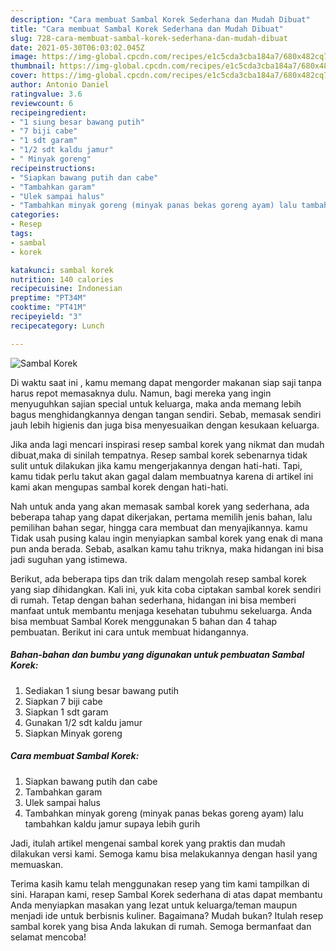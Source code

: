 ```yaml
---
description: "Cara membuat Sambal Korek Sederhana dan Mudah Dibuat"
title: "Cara membuat Sambal Korek Sederhana dan Mudah Dibuat"
slug: 728-cara-membuat-sambal-korek-sederhana-dan-mudah-dibuat
date: 2021-05-30T06:03:02.045Z
image: https://img-global.cpcdn.com/recipes/e1c5cda3cba184a7/680x482cq70/sambal-korek-foto-resep-utama.jpg
thumbnail: https://img-global.cpcdn.com/recipes/e1c5cda3cba184a7/680x482cq70/sambal-korek-foto-resep-utama.jpg
cover: https://img-global.cpcdn.com/recipes/e1c5cda3cba184a7/680x482cq70/sambal-korek-foto-resep-utama.jpg
author: Antonio Daniel
ratingvalue: 3.6
reviewcount: 6
recipeingredient:
- "1 siung besar bawang putih"
- "7 biji cabe"
- "1 sdt garam"
- "1/2 sdt kaldu jamur"
- " Minyak goreng"
recipeinstructions:
- "Siapkan bawang putih dan cabe"
- "Tambahkan garam"
- "Ulek sampai halus"
- "Tambahkan minyak goreng (minyak panas bekas goreng ayam) lalu tambahkan kaldu jamur supaya lebih gurih"
categories:
- Resep
tags:
- sambal
- korek

katakunci: sambal korek 
nutrition: 140 calories
recipecuisine: Indonesian
preptime: "PT34M"
cooktime: "PT41M"
recipeyield: "3"
recipecategory: Lunch

---
```



![Sambal Korek](https://img-global.cpcdn.com/recipes/e1c5cda3cba184a7/680x482cq70/sambal-korek-foto-resep-utama.jpg)

Di waktu  saat ini , kamu memang dapat mengorder makanan siap saji tanpa harus repot memasaknya dulu. Namun, bagi mereka yang ingin menyuguhkan sajian special untuk keluarga, maka anda memang lebih bagus menghidangkannya dengan tangan sendiri. Sebab, memasak sendiri jauh lebih higienis dan juga bisa menyesuaikan dengan kesukaan keluarga.

Jika anda lagi mencari inspirasi resep sambal korek yang nikmat dan mudah dibuat,maka di sinilah tempatnya. Resep sambal korek  sebenarnya tidak sulit untuk dilakukan jika kamu mengerjakannya dengan hati-hati. Tapi, kamu tidak perlu takut akan gagal dalam membuatnya 
karena di artikel ini kami akan mengupas sambal korek dengan hati-hati.  



Nah untuk anda yang akan memasak sambal korek yang sederhana, ada beberapa tahap yang dapat dikerjakan, pertama memilih jenis bahan, lalu pemilihan bahan segar, hingga cara membuat dan menyajikannya. kamu Tidak usah pusing kalau ingin menyiapkan sambal korek yang enak di mana pun anda berada. Sebab, asalkan kamu  tahu triknya, maka hidangan ini bisa jadi suguhan yang istimewa.

Berikut, ada beberapa tips dan trik dalam mengolah resep sambal korek yang siap dihidangkan. Kali ini, yuk kita coba ciptakan sambal korek sendiri di rumah. Tetap dengan bahan sederhana, hidangan ini bisa memberi manfaat untuk membantu menjaga kesehatan tubuhmu sekeluarga. Anda bisa membuat Sambal Korek menggunakan 5 bahan dan 4 tahap pembuatan. Berikut ini cara untuk membuat hidangannya.

<!--inarticleads1-->

##### Bahan-bahan dan bumbu yang digunakan untuk pembuatan Sambal Korek:

1. Sediakan 1 siung besar bawang putih
1. Siapkan 7 biji cabe
1. Siapkan 1 sdt garam
1. Gunakan 1/2 sdt kaldu jamur
1. Siapkan  Minyak goreng




<!--inarticleads2-->

##### Cara membuat Sambal Korek:

1. Siapkan bawang putih dan cabe
1. Tambahkan garam
1. Ulek sampai halus
1. Tambahkan minyak goreng (minyak panas bekas goreng ayam) lalu tambahkan kaldu jamur supaya lebih gurih




Jadi, itulah artikel mengenai  sambal korek  yang praktis dan mudah dilakukan versi kami. Semoga kamu bisa melakukannya dengan hasil yang memuaskan. 

Terima kasih kamu telah menggunakan resep yang tim kami tampilkan di sini. Harapan kami, resep  Sambal Korek sederhana di atas dapat membantu Anda menyiapkan masakan yang lezat untuk keluarga/teman maupun menjadi ide untuk berbisnis kuliner. Bagaimana? Mudah bukan? Itulah resep sambal korek yang bisa Anda lakukan di rumah. Semoga bermanfaat dan selamat mencoba!

